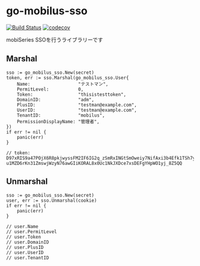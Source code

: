 # go-mobilus-sso

[![Build Status](https://cloud.drone.io/api/badges/mobilusoss/go-mobilus-sso/status.svg)](https://cloud.drone.io/mobilusoss/go-mobilus-sso)
[![codecov](https://codecov.io/gh/mobilusoss/go-mobilus-sso/branch/master/graph/badge.svg)](https://codecov.io/gh/mobilusoss/go-mobilus-sso)

mobiSeries SSOを行うライブラリーです

## Marshal

```golang
sso := go_mobilus_sso.New(secret)
token, err := sso.Marshal(go_mobilus_sso.User{
    Name:                  "テストマン",
    PermitLevel:           0,
    Token:                 "thisistesttoken",
    DomainID:              "adm",
    PlusID:                "testman@example.com",
    UserID:                "testman@example.com",
    TenantID:              "mobilus",
    PermissionDisplayName: "管理者",
})
if err != nil {
    panic(err)
}

// token: D97xRIS9a47POjX6R8pkjwyssFM2IF6IG2q_zSmRxINGtSmOweiy7NifAxi3b4Efk1TSh7yP6_dfQ6Exc_Twe1VhUv5B8gUs2KWA3eoNsV3nKMhdjj4gNYMwTgoXR1zbvFdnlgwoMJdJaLr93Fr-u1MZD6rKn31ZmswjWzyN76awGIiKORAL8x0Uc1NkJXDce7xsDEFgYHpWO1yj_8Z5QQ
```

## Unmarshal

```golang
sso := go_mobilus_sso.New(secret)
user, err := sso.Unmarshal(cookie)
if err != nil {
    panic(err)
}

// user.Name
// user.PermitLevel
// user.Token
// user.DomainID
// user.PlusID
// user.UserID
// user.TenantID
```
